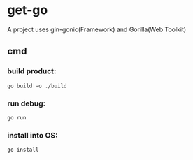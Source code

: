 # get-go
A project uses gin-gonic(Framework) and Gorilla(Web Toolkit) 

## cmd
### build product:
    go build -o ./build
### run debug:
    go run
### install into OS:
    go install